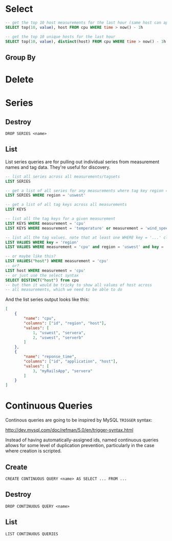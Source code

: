 # Select

```sql
-- get the top 10 host measurements for the last hour (same host can appear multiple times)
SELECT top(10, value), host FROM cpu WHERE time > now() - 1h

-- get the top 10 unique hosts for the last hour
SELECT top(10, value), distinct(host) FROM cpu WHERE time > now() - 1h
```

## Group By

# Delete

# Series

## Destroy

    DROP SERIES <name>

## List

List series queries are for pulling out individual series from measurement names and tag data. They're useful for discovery.

```sql
-- list all series across all measurements/tagsets
LIST SERIES

-- get a list of all series for any measurements where tag key region = tak value 'uswest'
LIST SERIES WHERE region = 'uswest'

-- get a list of all tag keys across all measurements
LIST KEYS

-- list all the tag keys for a given measurement
LIST KEYS WHERE measurement = 'cpu'
LIST KEYS WHERE measurement = 'temperature' or measurement = 'wind_speed'

-- list all the tag values. note that at least one WHERE key = '...' clause is required
LIST VALUES WHERE key = 'region'
LIST VALUES WHERE measurement = 'cpu' and region = 'uswest' and key = 'host'

-- or maybe like this?
LIST VALUES("host") WHERE measurement = 'cpu'
-- or?
LIST host WHERE measurement = 'cpu'
-- or just use the select syntax
SELECT DISTINCT("host") from cpu
-- but then it would be tricky to show all values of host across 
-- all measurements, which we need to be able to do
```

And the list series output looks like this:

```json
[
    {
        "name": "cpu",
        "columns": ["id", "region", "host"],
        "values": [
            1, "uswest", "servera",
            2, "uswest", "serverb"
        ]
    },
    {
        "name": "reponse_time",
        "columns": ["id", "application", "host"],
        "values": [
            3, "myRailsApp", "servera"
        ]
    }
]
```

# Continuous Queries

Continous queries are going to be inspired by MySQL `TRIGGER` syntax:

http://dev.mysql.com/doc/refman/5.0/en/trigger-syntax.html

Instead of having automatically-assigned ids, named continuous queries allows for some level of duplication prevention,
particularly in the case where creation is scripted.

## Create

    CREATE CONTINUOUS QUERY <name> AS SELECT ... FROM ...

## Destroy

    DROP CONTINUOUS QUERY <name>

## List

    LIST CONTINUOUS QUERIES
